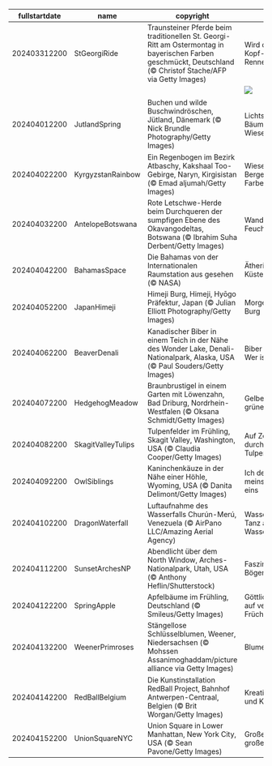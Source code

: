 |fullstartdate|name|copyright|title|image|
|--|--|--|--|--|
202403312200|StGeorgiRide|Traunsteiner Pferde beim traditionellen St. Georgi-Ritt am Ostermontag in bayerischen Farben geschmückt, Deutschland (© Christof Stache/AFP via Getty Images)|Wird das ein Kopf-an-Kopf-Rennen?|![](/de-DE/2024/04/202403312200StGeorgiRide.jpg)|
||||![](/de-DE/2024/04/.jpg)|
202404012200|JutlandSpring|Buchen und wilde Buschwindröschen, Jütland, Dänemark (© Nick Brundle Photography/Getty Images)|Lichtstrahl über Bäume und Wiesen|![](/de-DE/2024/04/202404012200JutlandSpring.jpg)|
202404022200|KyrgyzstanRainbow|Ein Regenbogen im Bezirk Atbaschy, Kakshaal Too-Gebirge, Naryn, Kirgisistan (© Emad aljumah/Getty Images)|Wiesentraum, Berge im Farbenschaum|![](/de-DE/2024/04/202404022200KyrgyzstanRainbow.jpg)|
202404032200|AntelopeBotswana|Rote Letschwe-Herde beim Durchqueren der sumpfigen Ebene des Okavangodeltas, Botswana (© Ibrahim Suha Derbent/Getty Images)|Wanderer der Feuchtgebiete|![](/de-DE/2024/04/202404032200AntelopeBotswana.jpg)|
202404042200|BahamasSpace|Die Bahamas von der Internationalen Raumstation aus gesehen (© NASA)|Ätherische Küstenperspektive|![](/de-DE/2024/04/202404042200BahamasSpace.jpg)|
202404052200|JapanHimeji|Himeji Burg, Himeji, Hyōgo Präfektur, Japan (© Julian Elliott Photography/Getty Images)|Morgenländische Burg|![](/de-DE/2024/04/202404052200JapanHimeji.jpg)|
202404062200|BeaverDenali|Kanadischer Biber in einem Teich in der Nähe des Wonder Lake, Denali-Nationalpark, Alaska, USA (© Paul Souders/Getty Images)|Biber vs. Bieber: Wer ist putziger?|![](/de-DE/2024/04/202404062200BeaverDenali.jpg)|
202404072200|HedgehogMeadow|Braunbrustigel in einem Garten mit Löwenzahn, Bad Driburg, Nordrhein-Westfalen (© Oksana Schmidt/Getty Images)|Gelbe Träume auf grüner Flur|![](/de-DE/2024/04/202404072200HedgehogMeadow.jpg)|
202404082200|SkagitValleyTulips|Tulpenfelder im Frühling, Skagit Valley, Washington, USA (© Claudia Cooper/Getty Images)|Auf Zehenspitzen durch Tulpenfelder|![](/de-DE/2024/04/202404082200SkagitValleyTulips.jpg)|
202404092200|OwlSiblings|Kaninchenkäuze in der Nähe einer Höhle, Wyoming, USA (© Danita Delimont/Getty Images)|Ich deins, du meins, zusammen eins|![](/de-DE/2024/04/202404092200OwlSiblings.jpg)|
202404102200|DragonWaterfall|Luftaufnahme des Wasserfalls Churún-Merú, Venezuela (© AirPano LLC/Amazing Aerial Agency)|Wasserwalzer: Tanz am Wasserfall|![](/de-DE/2024/04/202404102200DragonWaterfall.jpg)|
202404112200|SunsetArchesNP|Abendlicht über dem North Window, Arches-Nationalpark, Utah, USA (© Anthony Heflin/Shutterstock)|Faszinierende Bögen|![](/de-DE/2024/04/202404112200SunsetArchesNP.jpg)|
202404122200|SpringApple|Apfelbäume im Frühling, Deutschland (© Smileus/Getty Images)|Göttliches Licht auf verbotene Früchte?|![](/de-DE/2024/04/202404122200SpringApple.jpg)|
202404132200|WeenerPrimroses|Stängellose Schlüsselblumen, Weener, Niedersachsen (© Mohssen Assanimoghaddam/picture alliance via Getty Images)|Blumenteppich|![](/de-DE/2024/04/202404132200WeenerPrimroses.jpg)|
202404142200|RedBallBelgium|Die Kunstinstallation RedBall Project, Bahnhof Antwerpen-Centraal, Belgien (© Brit Worgan/Getty Images)|Kreativität, Kunst und Kultur|![](/de-DE/2024/04/202404142200RedBallBelgium.jpg)|
202404152200|UnionSquareNYC|Union Square in Lower Manhattan, New York City, USA (© Sean Pavone/Getty Images)|Großer Platz, großer Apfel|![](/de-DE/2024/04/202404152200UnionSquareNYC.jpg)|
